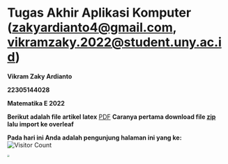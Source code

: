 # Tugas Akhir Aplikasi Komputer ([zakyardianto4@gmail.com](mailto:zakyardianto4@gmail.com), [vikramzaky.2022@student.uny.ac.id](mailto:zakyardianto4@uny.ac.id))

**Vikram Zaky Ardianto**

**22305144028**

**Matematika E 2022**

**Berikut adalah file artikel latex** [PDF](https://github.com/VikramZakyArdianto16/Tugas-Akhir-Aplikasi-Komputer/files/13526539/Vikram.Zaky.Ardianto_Tugas.Akhir.pdf)
**Caranya pertama download file [zip](https://github.com/VikramZakyArdianto16/Tugas-Akhir-Aplikasi-Komputer/files/13526544/Vikram.Zaky.Ardianto_Tugas.Akhir.zip)
lalu import ke overleaf**

**Pada hari ini Anda adalah pengunjung halaman ini yang ke:** ![Visitor Count](https://profile-counter.glitch.me/VikramZakyArdianto16/count.svg)

<img src="QR4publikasi.png" style="zoom:30%;"/>
